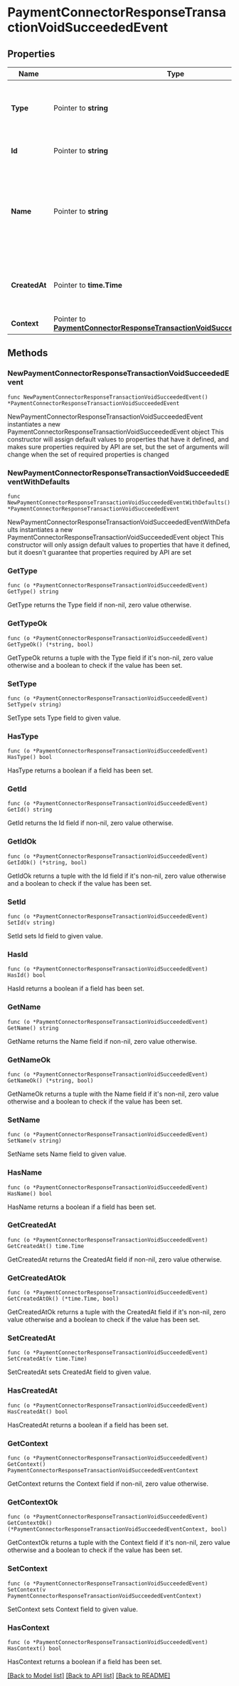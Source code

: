 # PaymentConnectorResponseTransactionVoidSucceededEvent

## Properties

Name | Type | Description | Notes
------------ | ------------- | ------------- | -------------
**Type** | Pointer to **string** | The type of this resource. Is always &#x60;transaction-event&#x60;. | [optional] 
**Id** | Pointer to **string** | The unique identifier for this event. | [optional] 
**Name** | Pointer to **string** | The name of this resource. Is always &#x60;payment-connector-response-transaction-void-succeeded&#x60;. | [optional] 
**CreatedAt** | Pointer to **time.Time** | The date and time when this event was created in our system. | [optional] 
**Context** | Pointer to [**PaymentConnectorResponseTransactionVoidSucceededEventContext**](PaymentConnectorResponseTransactionVoidSucceededEventContext.md) |  | [optional] 

## Methods

### NewPaymentConnectorResponseTransactionVoidSucceededEvent

`func NewPaymentConnectorResponseTransactionVoidSucceededEvent() *PaymentConnectorResponseTransactionVoidSucceededEvent`

NewPaymentConnectorResponseTransactionVoidSucceededEvent instantiates a new PaymentConnectorResponseTransactionVoidSucceededEvent object
This constructor will assign default values to properties that have it defined,
and makes sure properties required by API are set, but the set of arguments
will change when the set of required properties is changed

### NewPaymentConnectorResponseTransactionVoidSucceededEventWithDefaults

`func NewPaymentConnectorResponseTransactionVoidSucceededEventWithDefaults() *PaymentConnectorResponseTransactionVoidSucceededEvent`

NewPaymentConnectorResponseTransactionVoidSucceededEventWithDefaults instantiates a new PaymentConnectorResponseTransactionVoidSucceededEvent object
This constructor will only assign default values to properties that have it defined,
but it doesn't guarantee that properties required by API are set

### GetType

`func (o *PaymentConnectorResponseTransactionVoidSucceededEvent) GetType() string`

GetType returns the Type field if non-nil, zero value otherwise.

### GetTypeOk

`func (o *PaymentConnectorResponseTransactionVoidSucceededEvent) GetTypeOk() (*string, bool)`

GetTypeOk returns a tuple with the Type field if it's non-nil, zero value otherwise
and a boolean to check if the value has been set.

### SetType

`func (o *PaymentConnectorResponseTransactionVoidSucceededEvent) SetType(v string)`

SetType sets Type field to given value.

### HasType

`func (o *PaymentConnectorResponseTransactionVoidSucceededEvent) HasType() bool`

HasType returns a boolean if a field has been set.

### GetId

`func (o *PaymentConnectorResponseTransactionVoidSucceededEvent) GetId() string`

GetId returns the Id field if non-nil, zero value otherwise.

### GetIdOk

`func (o *PaymentConnectorResponseTransactionVoidSucceededEvent) GetIdOk() (*string, bool)`

GetIdOk returns a tuple with the Id field if it's non-nil, zero value otherwise
and a boolean to check if the value has been set.

### SetId

`func (o *PaymentConnectorResponseTransactionVoidSucceededEvent) SetId(v string)`

SetId sets Id field to given value.

### HasId

`func (o *PaymentConnectorResponseTransactionVoidSucceededEvent) HasId() bool`

HasId returns a boolean if a field has been set.

### GetName

`func (o *PaymentConnectorResponseTransactionVoidSucceededEvent) GetName() string`

GetName returns the Name field if non-nil, zero value otherwise.

### GetNameOk

`func (o *PaymentConnectorResponseTransactionVoidSucceededEvent) GetNameOk() (*string, bool)`

GetNameOk returns a tuple with the Name field if it's non-nil, zero value otherwise
and a boolean to check if the value has been set.

### SetName

`func (o *PaymentConnectorResponseTransactionVoidSucceededEvent) SetName(v string)`

SetName sets Name field to given value.

### HasName

`func (o *PaymentConnectorResponseTransactionVoidSucceededEvent) HasName() bool`

HasName returns a boolean if a field has been set.

### GetCreatedAt

`func (o *PaymentConnectorResponseTransactionVoidSucceededEvent) GetCreatedAt() time.Time`

GetCreatedAt returns the CreatedAt field if non-nil, zero value otherwise.

### GetCreatedAtOk

`func (o *PaymentConnectorResponseTransactionVoidSucceededEvent) GetCreatedAtOk() (*time.Time, bool)`

GetCreatedAtOk returns a tuple with the CreatedAt field if it's non-nil, zero value otherwise
and a boolean to check if the value has been set.

### SetCreatedAt

`func (o *PaymentConnectorResponseTransactionVoidSucceededEvent) SetCreatedAt(v time.Time)`

SetCreatedAt sets CreatedAt field to given value.

### HasCreatedAt

`func (o *PaymentConnectorResponseTransactionVoidSucceededEvent) HasCreatedAt() bool`

HasCreatedAt returns a boolean if a field has been set.

### GetContext

`func (o *PaymentConnectorResponseTransactionVoidSucceededEvent) GetContext() PaymentConnectorResponseTransactionVoidSucceededEventContext`

GetContext returns the Context field if non-nil, zero value otherwise.

### GetContextOk

`func (o *PaymentConnectorResponseTransactionVoidSucceededEvent) GetContextOk() (*PaymentConnectorResponseTransactionVoidSucceededEventContext, bool)`

GetContextOk returns a tuple with the Context field if it's non-nil, zero value otherwise
and a boolean to check if the value has been set.

### SetContext

`func (o *PaymentConnectorResponseTransactionVoidSucceededEvent) SetContext(v PaymentConnectorResponseTransactionVoidSucceededEventContext)`

SetContext sets Context field to given value.

### HasContext

`func (o *PaymentConnectorResponseTransactionVoidSucceededEvent) HasContext() bool`

HasContext returns a boolean if a field has been set.


[[Back to Model list]](../README.md#documentation-for-models) [[Back to API list]](../README.md#documentation-for-api-endpoints) [[Back to README]](../README.md)


